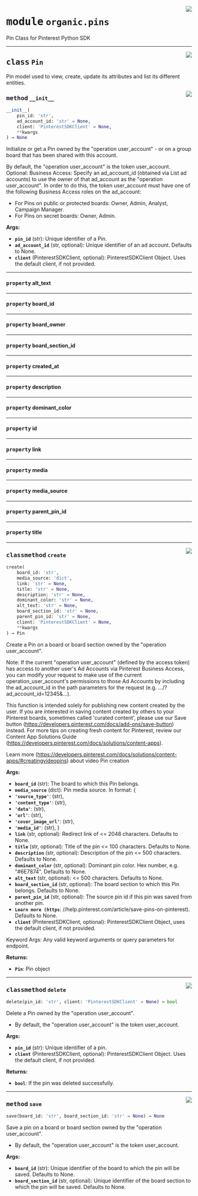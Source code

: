 <!-- markdownlint-disable -->

<a href="https://github.com/pinterest/pinterest-python-sdk/blob/main/docs/pinterest/pinterest/organic/pins.py#L0"><img align="right" style="float:right;" src="https://img.shields.io/badge/-source-cccccc?style=flat-square"></a>

# <kbd>module</kbd> `organic.pins`
Pin Class for Pinterest Python SDK 



---

<a href="https://github.com/pinterest/pinterest-python-sdk/blob/main/docs/pinterest/pinterest/organic/pins.py#L14"><img align="right" style="float:right;" src="https://img.shields.io/badge/-source-cccccc?style=flat-square"></a>

## <kbd>class</kbd> `Pin`
Pin model used to view, create, update its attributes and list its different entities. 

<a href="https://github.com/pinterest/pinterest-python-sdk/blob/main/docs/pinterest/pinterest/organic/pins.py#L18"><img align="right" style="float:right;" src="https://img.shields.io/badge/-source-cccccc?style=flat-square"></a>

### <kbd>method</kbd> `__init__`

```python
__init__(
    pin_id: 'str',
    ad_account_id: 'str' = None,
    client: 'PinterestSDKClient' = None,
    **kwargs
) → None
```

Initialize or get a Pin owned by the "operation user_account" - or on a group board that has been shared with this account. 

By default, the "operation user_account" is the token user_account. Optional: Business Access: Specify an ad_account_id (obtained via List ad accounts) to use the owner of that ad_account as the "operation user_account". In order to do this, the token user_account must have one of the following Business Access roles on the ad_account: 


- For Pins on public or protected boards: Owner, Admin, Analyst, Campaign Manager. 
- For Pins on secret boards: Owner, Admin. 



**Args:**
 
 - <b>`pin_id`</b> (str):  Unique identifier of a Pin. 
 - <b>`ad_account_id`</b> (str, optional):  Unique identifier of an ad account. Defaults to None. 
 - <b>`client`</b> (PinterestSDKClient, optional):  PinterestSDKClient Object. Uses the default client, if not provided. 


---

#### <kbd>property</kbd> alt_text





---

#### <kbd>property</kbd> board_id





---

#### <kbd>property</kbd> board_owner





---

#### <kbd>property</kbd> board_section_id





---

#### <kbd>property</kbd> created_at





---

#### <kbd>property</kbd> description





---

#### <kbd>property</kbd> dominant_color





---

#### <kbd>property</kbd> id





---

#### <kbd>property</kbd> link





---

#### <kbd>property</kbd> media





---

#### <kbd>property</kbd> media_source





---

#### <kbd>property</kbd> parent_pin_id





---

#### <kbd>property</kbd> title







---

<a href="https://github.com/pinterest/pinterest-python-sdk/blob/main/docs/pinterest/pinterest/organic/pins.py#L140"><img align="right" style="float:right;" src="https://img.shields.io/badge/-source-cccccc?style=flat-square"></a>

### <kbd>classmethod</kbd> `create`

```python
create(
    board_id: 'str',
    media_source: 'dict',
    link: 'str' = None,
    title: 'str' = None,
    description: 'str' = None,
    dominant_color: 'str' = None,
    alt_text: 'str' = None,
    board_section_id: 'str' = None,
    parent_pin_id: 'str' = None,
    client: 'PinterestSDKClient' = None,
    **kwargs
) → Pin
```

Create a Pin on a board or board section owned by the "operation user_account". 

Note: If the current "operation user_account" (defined by the access token) has access to another user's Ad Accounts via Pinterest Business Access, you can modify your request to make use of the current operation_user_account's permissions to those Ad Accounts by including the ad_account_id in the path parameters for the request (e.g. .../?ad_account_id=12345&...). 

This function is intended solely for publishing new content created by the user. If you are interested in saving content created by others to your Pinterest boards, sometimes called 'curated content', please use our Save button (https://developers.pinterest.com/docs/add-ons/save-button) instead. For more tips on creating fresh content for Pinterest, review our Content App Solutions Guide (https://developers.pinterest.com/docs/solutions/content-apps). 

Learn more (https://developers.pinterest.com/docs/solutions/content-apps/#creatingvideopins) about video Pin creation 



**Args:**
 
 - <b>`board_id`</b> (str):  The board to which this Pin belongs. 
 - <b>`media_source`</b> (dict):  Pin media source. In format:  { 
 - <b>`'source_type'`</b>:  (str), 
 - <b>`'content_type'`</b>:  (str), 
 - <b>`'data'`</b>:  (str), 
 - <b>`'url'`</b>:  (str), 
 - <b>`'cover_image_url'`</b>:  (str), 
 - <b>`'media_id'`</b>:  (str), } 
 - <b>`link`</b> (str, optional):  Redirect link of <= 2048 characters. Defaults to None. 
 - <b>`title`</b> (str, optional):  Title of the pin <= 100 characters. Defaults to None. 
 - <b>`description`</b> (str, optional):  Description of the pin <= 500 characters. Defaults to None. 
 - <b>`dominant_color`</b> (str, optional):  Dominant pin color. Hex number, e.g. "#6E7874". Defaults to None. 
 - <b>`alt_text`</b> (str, optional):  <= 500 characters. Defaults to None. 
 - <b>`board_section_id`</b> (str, optional):  The board section to which this Pin belongs. Defaults to None. 
 - <b>`parent_pin_id`</b> (str, optional):  The source pin id if this pin was saved from another pin. 
 - <b>`Learn more (https`</b>: //help.pinterest.com/article/save-pins-on-pinterest). Defaults to None. 
 - <b>`client`</b> (PinterestSDKClient, optional):  PinterestSDKClient Object, uses the default client, if not provided. 

Keyword Args: Any valid keyword arguments or query parameters for endpoint. 



**Returns:**
 
 - <b>`Pin`</b>:  Pin object 

---

<a href="https://github.com/pinterest/pinterest-python-sdk/blob/main/docs/pinterest/pinterest/organic/pins.py#L222"><img align="right" style="float:right;" src="https://img.shields.io/badge/-source-cccccc?style=flat-square"></a>

### <kbd>classmethod</kbd> `delete`

```python
delete(pin_id: 'str', client: 'PinterestSDKClient' = None) → bool
```

Delete a Pin owned by the "operation user_account". 


- By default, the "operation user_account" is the token user_account. 



**Args:**
 
 - <b>`pin_id`</b> (str):  Unique identifier of a pin. 
 - <b>`client`</b> (PinterestSDKClient, optional):  PinterestSDKClient Object. Uses the default client, if not provided. 



**Returns:**
 
 - <b>`bool`</b>:  If the pin was deleted successfully. 

---

<a href="https://github.com/pinterest/pinterest-python-sdk/blob/main/docs/pinterest/pinterest/organic/pins.py#L250"><img align="right" style="float:right;" src="https://img.shields.io/badge/-source-cccccc?style=flat-square"></a>

### <kbd>method</kbd> `save`

```python
save(board_id: 'str', board_section_id: 'str' = None) → None
```

Save a pin on a board or board section owned by the "operation user_account". 


- By default, the "operation user_account" is the token user_account. 



**Args:**
 
 - <b>`board_id`</b> (str):  Unique identifier of the board to which the pin will be saved. Defaults to None. 
 - <b>`board_section_id`</b> (str, optional):  Unique identifier of the board section to which the pin will be saved.  Defaults to None. 



